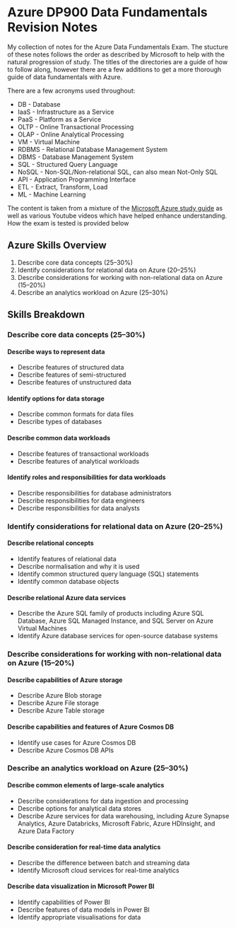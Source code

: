# Azure DP900 Data Fundamentals Revision Notes
My collection of notes for the Azure Data Fundamentals Exam. The stucture of these notes follows the order as described by Microsoft to help with the natural progression of study. The titles of the directories are a guide of how to follow along, however there are a few additions to get a more thorough guide of data fundamentals with Azure.

There are a few acronyms used throughout:
* DB - Database
* IaaS - Infrastructure as a Service
* PaaS - Platform as a Service
* OLTP - Online Transactional Processing
* OLAP - Online Analytical Processing
* VM - Virtual Machine
* RDBMS - Relational Database Management System
* DBMS - Database Management System
* SQL - Structured Query Language
* NoSQL - Non-SQL/Non-relational SQL, can also mean Not-Only SQL
* API - Application Programming Interface
* ETL - Extract, Transform, Load
* ML - Machine Learning

The content is taken from a mixture of the [Microsoft Azure study guide](https://learn.microsoft.com/en-us/credentials/certifications/exams/dp-900/#two-ways-to-prepare) as well as various Youtube videos which have helped enhance understanding. How the exam is tested is provided below

## Azure Skills Overview
1. Describe core data concepts (25–30%)
2. Identify considerations for relational data on Azure (20–25%)
3. Describe considerations for working with non-relational data on Azure (15–20%)
4. Describe an analytics workload on Azure (25–30%)


## Skills Breakdown
### Describe core data concepts (25–30%)
#### Describe ways to represent data
* Describe features of structured data
* Describe features of semi-structured
* Describe features of unstructured data
#### Identify options for data storage
* Describe common formats for data files
* Describe types of databases
#### Describe common data workloads
* Describe features of transactional workloads
* Describe features of analytical workloads
#### Identify roles and responsibilities for data workloads
* Describe responsibilities for database administrators
* Describe responsibilities for data engineers
* Describe responsibilities for data analysts

### Identify considerations for relational data on Azure (20–25%)
#### Describe relational concepts
* Identify features of relational data
* Describe normalisation and why it is used
* Identify common structured query language (SQL) statements
* Identify common database objects
#### Describe relational Azure data services
* Describe the Azure SQL family of products including Azure SQL Database, Azure SQL Managed Instance, and SQL Server on Azure Virtual Machines
* Identify Azure database services for open-source database systems

### Describe considerations for working with non-relational data on Azure (15–20%)
#### Describe capabilities of Azure storage
* Describe Azure Blob storage
* Describe Azure File storage
* Describe Azure Table storage
#### Describe capabilities and features of Azure Cosmos DB
* Identify use cases for Azure Cosmos DB
* Describe Azure Cosmos DB APIs

### Describe an analytics workload on Azure (25–30%)
#### Describe common elements of large-scale analytics
* Describe considerations for data ingestion and processing
* Describe options for analytical data stores
* Describe Azure services for data warehousing, including Azure Synapse Analytics, Azure Databricks, Microsoft Fabric, Azure HDInsight, and Azure Data Factory
#### Describe consideration for real-time data analytics
* Describe the difference between batch and streaming data
* Identify Microsoft cloud services for real-time analytics
#### Describe data visualization in Microsoft Power BI
* Identify capabilities of Power BI
* Describe features of data models in Power BI
* Identify appropriate visualisations for data